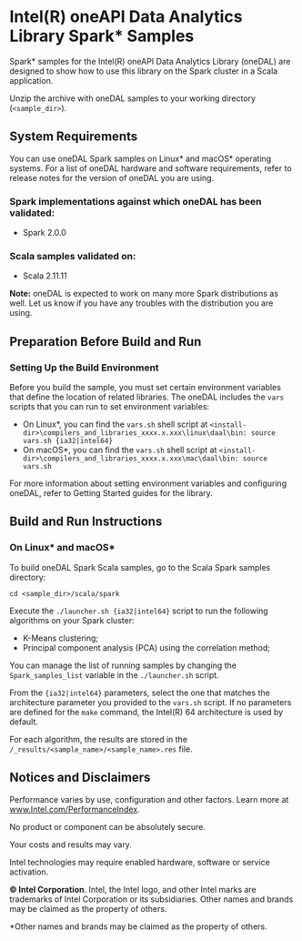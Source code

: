 # Intel(R) oneAPI Data Analytics Library Spark\* Samples

Spark\* samples for the Intel(R) oneAPI Data Analytics Library (oneDAL) are designed to show how to use this library on the Spark cluster in a Scala application.

Unzip the archive with oneDAL samples to your working directory (`<sample_dir>`).

## System Requirements
You can use oneDAL Spark samples on Linux\* and macOS\* operating systems. For a list of oneDAL hardware and software requirements, refer to release notes for the version of oneDAL you are using.

### Spark implementations against which oneDAL has been validated:
- Spark 2.0.0
### Scala samples validated on:
- Scala 2.11.11

**Note:** oneDAL is expected to work on many more Spark distributions as well. Let us know if you have any troubles with the distribution you are using.

## Preparation Before Build and Run
### Setting Up the Build Environment 
Before you build the sample, you must set certain environment variables that define the location of related libraries. The oneDAL includes the `vars` scripts that you can run to set environment variables:

- On Linux\*, you can find the `vars.sh` shell script at `<install-dir>\compilers_and_libraries_xxxx.x.xxx\linux\daal\bin:
source vars.sh {ia32|intel64}`
- On macOS\*, you can find the `vars.sh` shell script at `<install-dir>\compilers_and_libraries_xxxx.x.xxx\mac\daal\bin:
source vars.sh`

For more information about setting environment variables and configuring oneDAL, refer to Getting Started guides for the library.

## Build and Run Instructions
### On Linux\* and macOS\*
To build oneDAL Spark Scala samples, go to the Scala Spark samples directory:

```
cd <sample_dir>/scala/spark
```

Execute the `./launcher.sh {ia32|intel64}` script to run the following algorithms on your Spark cluster:

- K-Means clustering;
- Principal component analysis (PCA) using the correlation method;

You can manage the list of running samples by changing the `Spark_samples_list` variable in the `./launcher.sh` script.

From the `{ia32|intel64}` parameters, select the one that matches the architecture parameter you provided to the `vars.sh` script. If no parameters are defined for the `make` command, the Intel(R) 64 architecture is used by default.

For each algorithm, the results are stored in the `/_results/<sample_name>/<sample_name>.res` file.

## Notices and Disclaimers

Performance varies by use, configuration and other factors. Learn more at www.Intel.com/PerformanceIndex​.  

No product or component can be absolutely secure. 

Your costs and results may vary.

Intel technologies may require enabled hardware, software or service activation.

**&copy; Intel Corporation**. Intel, the Intel logo, and other Intel marks are trademarks of Intel Corporation or its subsidiaries.  Other names and brands may be claimed as the property of others.

\*Other names and brands may be claimed as the property of others.
